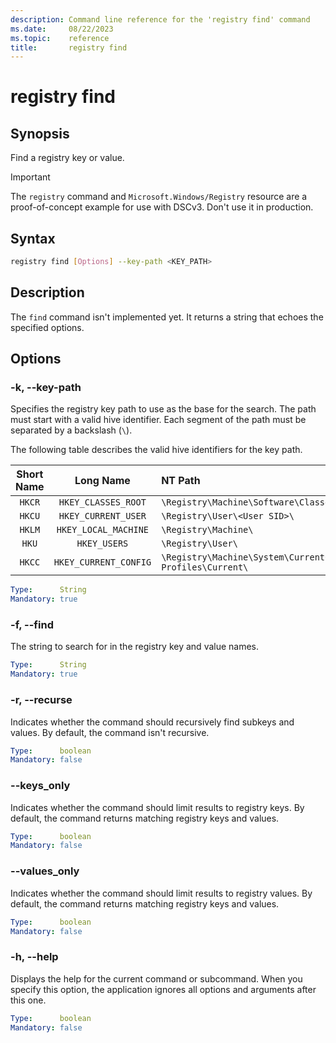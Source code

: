 ```yaml
---
description: Command line reference for the 'registry find' command
ms.date:     08/22/2023
ms.topic:    reference
title:       registry find
---
```


# registry find

## Synopsis

Find a registry key or value.

> [!IMPORTANT]
> The `registry` command and `Microsoft.Windows/Registry` resource are a proof-of-concept example
> for use with DSCv3. Don't use it in production.

## Syntax

```sh
registry find [Options] --key-path <KEY_PATH>
```

## Description

The `find` command isn't implemented yet. It returns a string that echoes the specified options.

## Options

### -k, --key-path

Specifies the registry key path to use as the base for the search. The path must start with a valid
hive identifier. Each segment of the path must be separated by a backslash (`\`).

The following table describes the valid hive identifiers for the key path.

| Short Name |       Long Name       |                                 NT Path                                 |
| :--------: | :-------------------: | :---------------------------------------------------------------------- |
|   `HKCR`   |  `HKEY_CLASSES_ROOT`  | `\Registry\Machine\Software\Classes\`                                   |
|   `HKCU`   |  `HKEY_CURRENT_USER`  | `\Registry\User\<User SID>\`                                            |
|   `HKLM`   | `HKEY_LOCAL_MACHINE`  | `\Registry\Machine\`                                                    |
|   `HKU`    |     `HKEY_USERS`      | `\Registry\User\`                                                       |
|   `HKCC`   | `HKEY_CURRENT_CONFIG` | `\Registry\Machine\System\CurrentControlSet\Hardware Profiles\Current\` |

```yaml
Type:      String
Mandatory: true
```

### -f, --find

The string to search for in the registry key and value names.

```yaml
Type:      String
Mandatory: true
```

### -r, --recurse

Indicates whether the command should recursively find subkeys and values. By default, the command
isn't recursive.

```yaml
Type:      boolean
Mandatory: false
```

### --keys_only

Indicates whether the command should limit results to registry keys. By default, the command
returns matching registry keys and values.

```yaml
Type:      boolean
Mandatory: false
```

### --values_only

Indicates whether the command should limit results to registry values. By default, the command
returns matching registry keys and values.

```yaml
Type:      boolean
Mandatory: false
```

### -h, --help

Displays the help for the current command or subcommand. When you specify this option, the
application ignores all options and arguments after this one.

```yaml
Type:      boolean
Mandatory: false
```
